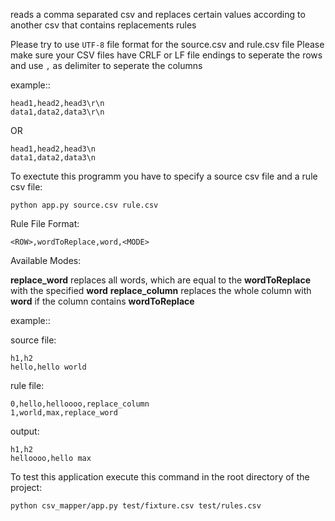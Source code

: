 reads a comma separated csv and replaces certain values according to another csv that contains replacements rules

Please try to use ```UTF-8``` file format for the source.csv and rule.csv file
Please make sure your CSV files have CRLF or LF file endings to seperate the rows
and use ```,``` as delimiter to seperate the columns

example::


	head1,head2,head3\r\n
	data1,data2,data3\r\n

OR

	head1,head2,head3\n
	data1,data2,data3\n
	

To exectute this programm you have to specify a source csv file and a rule csv file:
```
python app.py source.csv rule.csv
```

Rule File Format:
```
<ROW>,wordToReplace,word,<MODE>
```

Available Modes:

**replace_word** replaces all words, which are equal to the **wordToReplace** with the specified **word**
**replace_column** replaces the whole column with **word** if the column contains **wordToReplace**


example::

source file:
```
h1,h2
hello,hello world
```

rule file:

```
0,hello,helloooo,replace_column
1,world,max,replace_word
```

output:
```
h1,h2
helloooo,hello max
```

To test this application execute this command in the root directory of the project:
```
python csv_mapper/app.py test/fixture.csv test/rules.csv
```